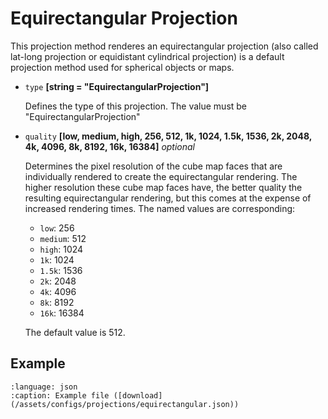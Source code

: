 # Equirectangular Projection
This projection method renderes an equirectangular projection (also called lat-long projection or equidistant cylindrical projection) is a default projection method used for spherical objects or maps.

- `type` **[string = "EquirectangularProjection"]**

  Defines the type of this projection. The value must be "EquirectangularProjection"

- `quality` **[low, medium, high, 256, 512, 1k, 1024, 1.5k, 1536, 2k, 2048, 4k, 4096, 8k, 8192, 16k, 16384]** _optional_

  Determines the pixel resolution of the cube map faces that are individually rendered to create the equirectangular rendering. The higher resolution these cube map faces have, the better quality the resulting equirectangular rendering, but this comes at the expense of increased rendering times. The named values are corresponding:
  - `low`: 256
  - `medium`: 512
  - `high`: 1024
  - `1k`: 1024
  - `1.5k`: 1536
  - `2k`: 2048
  - `4k`: 4096
  - `8k`: 8192
  - `16k`: 16384

  The default value is 512.

## Example
```{literalinclude} /assets/configs/projections/equirectangular.json
:language: json
:caption: Example file ([download](/assets/configs/projections/equirectangular.json))
```
